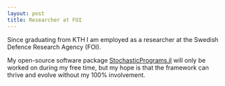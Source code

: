 ```yaml
---
layout: post
title: Researcher at FOI
---
```


Since graduating from KTH I am employed as a researcher at the Swedish Defence Research Agency (FOI).

My open-source software package [StochasticPrograms.jl](https://github.com/martinbiel/StochasticPrograms.jl) will only be worked on during my free time, but my hope is that the framework can thrive and evolve without my 100% involvement.
